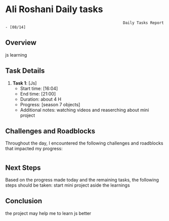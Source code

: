 # Ali Roshani Daily tasks
                                                        Daily Tasks Report - [08/14]
 
## Overview

 js learning
 
## Task Details

1. **Task 1**: [Js]
   - Start time: [16:04]
   - End time: [21:00]
   - Duration:  about 4 H 
   - Progress: [season 7 objects]
   - Additional notes: watching videos and reaserching about mini project


## Challenges and Roadblocks

Throughout the day, I encountered the following challenges and roadblocks that impacted my progress:
#


## Next Steps

Based on the progress made today and the remaining tasks, the following steps should be taken:
start mini project aside the learnings


## Conclusion
the project may help me to learn js better

